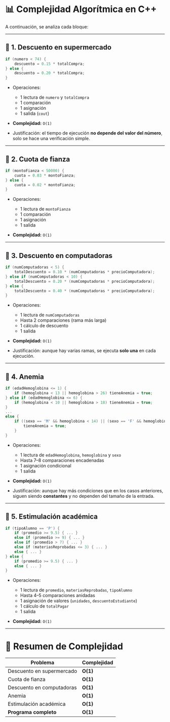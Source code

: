 
# 📊 Complejidad Algorítmica en C++

A continuación, se analiza cada bloque:

---

## 🔹 1. Descuento en supermercado
```cpp
if (numero < 74) {
    descuento = 0.15 * totalCompra;
} else {
    descuento = 0.20 * totalCompra;
}
````

* Operaciones:

    * 1 lectura de `numero` y `totalCompra`
    * 1 comparación
    * 1 asignación
    * 1 salida (`cout`)
* **Complejidad:** `O(1)`
* Justificación: el tiempo de ejecución **no depende del valor del número**, solo se hace una verificación simple.

---

## 🔹 2. Cuota de fianza

```cpp
if (montoFianza < 50000) {
    cuota = 0.03 * montoFianza;
} else {
    cuota = 0.02 * montoFianza;
}
```

* Operaciones:

    * 1 lectura de `montoFianza`
    * 1 comparación
    * 1 asignación
    * 1 salida
* **Complejidad:** `O(1)`

---

## 🔹 3. Descuento en computadoras

```cpp
if (numComputadoras < 5) {
    totalDescuento = 0.10 * (numComputadoras * precioComputadora);
} else if (numComputadoras < 10) {
    totalDescuento = 0.20 * (numComputadoras * precioComputadora);
} else {
    totalDescuento = 0.40 * (numComputadoras * precioComputadora);
}
```

* Operaciones:

    * 1 lectura de `numComputadoras`
    * Hasta 2 comparaciones (rama más larga)
    * 1 cálculo de descuento
    * 1 salida
* **Complejidad:** `O(1)`
* Justificación: aunque hay varias ramas, se ejecuta **solo una** en cada ejecución.

---

## 🔹 4. Anemia

```cpp
if (edadHemoglobina <= 1) {
    if (hemoglobina < 13 || hemoglobina > 26) tieneAnemia = true;
} else if (edadHemoglobina <= 6) {
    if (hemoglobina < 10 || hemoglobina > 18) tieneAnemia = true;
}
...
else {
    if ((sexo == 'M' && hemoglobina < 14) || (sexo == 'F' && hemoglobina < 12)) {
        tieneAnemia = true;
    }
}
```

* Operaciones:

    * 1 lectura de `edadHemoglobina`, `hemoglobina` y `sexo`
    * Hasta 7–8 comparaciones encadenadas
    * 1 asignación condicional
    * 1 salida
* **Complejidad:** `O(1)`
* Justificación: aunque hay más condiciones que en los casos anteriores, siguen siendo **constantes** y no dependen del tamaño de la entrada.

---

## 🔹 5. Estimulación académica

```cpp
if (tipoAlumno == 'P') {
    if (promedio >= 9.5) { ... }
    else if (promedio >= 9) { ... }
    else if (promedio > 7) { ... }
    else if (materiasReprobadas <= 3) { ... }
    else { ... }
} else {
    if (promedio >= 9.5) { ... }
    else { ... }
}
```

* Operaciones:

    * 1 lectura de `promedio`, `materiasReprobadas`, `tipoAlumno`
    * Hasta 4–5 comparaciones anidadas
    * 1 asignación de valores (`unidades`, `descuentoEstudiante`)
    * 1 cálculo de `totalPagar`
    * 1 salida
* **Complejidad:** `O(1)`

---

# 📌 Resumen de Complejidad

| Problema                  | Complejidad |
| ------------------------- | ----------- |
| Descuento en supermercado | **O(1)**    |
| Cuota de fianza           | **O(1)**    |
| Descuento en computadoras | **O(1)**    |
| Anemia                    | **O(1)**    |
| Estimulación académica    | **O(1)**    |
| **Programa completo**     | **O(1)**    |
